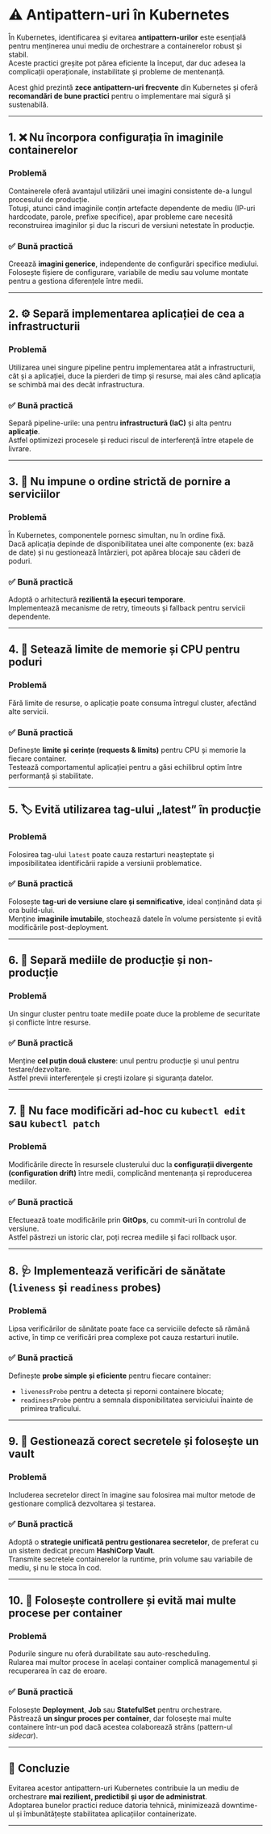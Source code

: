 # ⚠️ Antipattern-uri în Kubernetes

În Kubernetes, identificarea și evitarea **antipattern-urilor** este esențială pentru menținerea unui mediu de orchestrare a containerelor robust și stabil.  
Aceste practici greșite pot părea eficiente la început, dar duc adesea la complicații operaționale, instabilitate și probleme de mentenanță.  

Acest ghid prezintă **zece antipattern-uri frecvente** din Kubernetes și oferă **recomandări de bune practici** pentru o implementare mai sigură și sustenabilă.

---

## 1. ❌ Nu încorpora configurația în imaginile containerelor

### Problemă
Containerele oferă avantajul utilizării unei imagini consistente de-a lungul procesului de producție.  
Totuși, atunci când imaginile conțin artefacte dependente de mediu (IP-uri hardcodate, parole, prefixe specifice), apar probleme care necesită reconstruirea imaginilor și duc la riscuri de versiuni netestate în producție.

### ✅ Bună practică
Creează **imagini generice**, independente de configurări specifice mediului.  
Folosește fișiere de configurare, variabile de mediu sau volume montate pentru a gestiona diferențele între medii.

---

## 2. ⚙️ Separă implementarea aplicației de cea a infrastructurii

### Problemă
Utilizarea unei singure pipeline pentru implementarea atât a infrastructurii, cât și a aplicației, duce la pierderi de timp și resurse, mai ales când aplicația se schimbă mai des decât infrastructura.

### ✅ Bună practică
Separă pipeline-urile: una pentru **infrastructură (IaC)** și alta pentru **aplicație**.  
Astfel optimizezi procesele și reduci riscul de interferență între etapele de livrare.

---

## 3. 🚫 Nu impune o ordine strictă de pornire a serviciilor

### Problemă
În Kubernetes, componentele pornesc simultan, nu în ordine fixă.  
Dacă aplicația depinde de disponibilitatea unei alte componente (ex: bază de date) și nu gestionează întârzieri, pot apărea blocaje sau căderi de poduri.

### ✅ Bună practică
Adoptă o arhitectură **rezilientă la eșecuri temporare**.  
Implementează mecanisme de retry, timeouts și fallback pentru servicii dependente.

---

## 4. 💾 Setează limite de memorie și CPU pentru poduri

### Problemă
Fără limite de resurse, o aplicație poate consuma întregul cluster, afectând alte servicii.

### ✅ Bună practică
Definește **limite și cerințe (requests & limits)** pentru CPU și memorie la fiecare container.  
Testează comportamentul aplicației pentru a găsi echilibrul optim între performanță și stabilitate.

---

## 5. 🏷️ Evită utilizarea tag-ului „latest” în producție

### Problemă
Folosirea tag-ului `latest` poate cauza restarturi neașteptate și imposibilitatea identificării rapide a versiunii problematice.

### ✅ Bună practică
Folosește **tag-uri de versiune clare și semnificative**, ideal conținând data și ora build-ului.  
Menține **imaginile imutabile**, stochează datele în volume persistente și evită modificările post-deployment.

---

## 6. 🧩 Separă mediile de producție și non-producție

### Problemă
Un singur cluster pentru toate mediile poate duce la probleme de securitate și conflicte între resurse.

### ✅ Bună practică
Menține **cel puțin două clustere**: unul pentru producție și unul pentru testare/dezvoltare.  
Astfel previi interferențele și crești izolare și siguranța datelor.

---

## 7. 🚫 Nu face modificări ad-hoc cu `kubectl edit` sau `kubectl patch`

### Problemă
Modificările directe în resursele clusterului duc la **configurații divergente (configuration drift)** între medii, complicând mentenanța și reproducerea mediilor.

### ✅ Bună practică
Efectuează toate modificările prin **GitOps**, cu commit-uri în controlul de versiune.  
Astfel păstrezi un istoric clar, poți recrea mediile și faci rollback ușor.

---

## 8. 🩺 Implementează verificări de sănătate (`liveness` și `readiness` probes)

### Problemă
Lipsa verificărilor de sănătate poate face ca serviciile defecte să rămână active, în timp ce verificări prea complexe pot cauza restarturi inutile.

### ✅ Bună practică
Definește **probe simple și eficiente** pentru fiecare container:
- `livenessProbe` pentru a detecta și reporni containere blocate;
- `readinessProbe` pentru a semnala disponibilitatea serviciului înainte de primirea traficului.

---

## 9. 🔐 Gestionează corect secretele și folosește un vault

### Problemă
Includerea secretelor direct în imagine sau folosirea mai multor metode de gestionare complică dezvoltarea și testarea.

### ✅ Bună practică
Adoptă o **strategie unificată pentru gestionarea secretelor**, de preferat cu un sistem dedicat precum **HashiCorp Vault**.  
Transmite secretele containerelor la runtime, prin volume sau variabile de mediu, și nu le stoca în cod.

---

## 10. 🧠 Folosește controllere și evită mai multe procese per container

### Problemă
Podurile singure nu oferă durabilitate sau auto-rescheduling.  
Rularea mai multor procese în același container complică managementul și recuperarea în caz de eroare.

### ✅ Bună practică
Folosește **Deployment**, **Job** sau **StatefulSet** pentru orchestrare.  
Păstrează **un singur proces per container**, dar folosește mai multe containere într-un pod dacă acestea colaborează strâns (pattern-ul *sidecar*).

---

## 🧾 Concluzie

Evitarea acestor antipattern-uri Kubernetes contribuie la un mediu de orchestrare **mai rezilient, predictibil și ușor de administrat**.  
Adoptarea bunelor practici reduce datoria tehnică, minimizează downtime-ul și îmbunătățește stabilitatea aplicațiilor containerizate.

---
